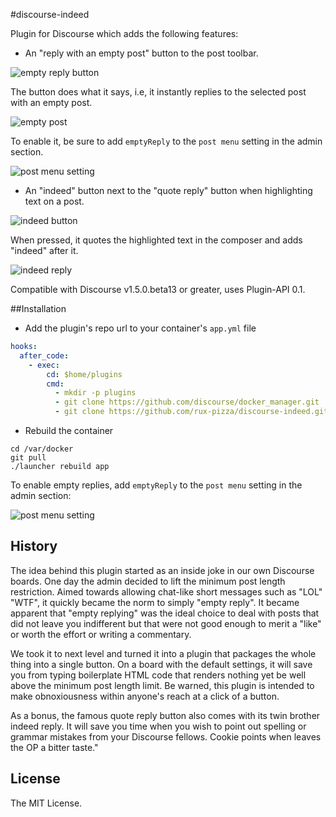 #discourse-indeed

Plugin for Discourse which adds the following features:

 - An "reply with an empty post" button to the post toolbar.

![empty reply button](https://discourse.rux-pizza.com/uploads/default/2810/ce8022d5166ccafc.png)

The button does what it says, i.e, it instantly replies to the selected post with an empty post.

![empty post](https://discourse.rux-pizza.com/uploads/default/2816/b9350ec96438ea50.png)

To enable it, be sure to add `emptyReply` to the `post menu` setting in the admin section.

![post menu setting](https://discourse.rux-pizza.com/uploads/default/2814/4166d17a1f7dda65.png)

- An "indeed" button next to the "quote reply" button when highlighting text on a post.

![indeed button](https://discourse.rux-pizza.com/uploads/default/2811/0ece16579f8106b2.png)

When pressed, it quotes the highlighted text in the composer and adds "indeed" after it.

![indeed reply](https://discourse.rux-pizza.com/uploads/default/2812/dcea13dce9c6fde0.png)

Compatible with Discourse v1.5.0.beta13 or greater, uses Plugin-API 0.1.

##Installation

* Add the plugin's repo url to your container's `app.yml` file

```yml
hooks:
  after_code:
    - exec:
        cd: $home/plugins
        cmd:
          - mkdir -p plugins
          - git clone https://github.com/discourse/docker_manager.git
          - git clone https://github.com/rux-pizza/discourse-indeed.git
```

* Rebuild the container

```
cd /var/docker
git pull
./launcher rebuild app
```

To enable empty replies, add `emptyReply` to the `post menu` setting in the admin section:

![post menu setting](https://discourse.rux-pizza.com/uploads/default/2814/4166d17a1f7dda65.png)

## History

The idea behind this plugin started as an inside joke in our own Discourse boards. One day the admin decided to lift the minimum post length restriction. Aimed towards allowing chat-like short messages such as "LOL" "WTF", it quickly became the norm to simply "empty reply". It became apparent that "empty replying" was the ideal choice to deal with posts that did not leave you indifferent but that were not good enough to merit a "like" or worth the effort or writing a commentary.

We took it to next level and turned it into a plugin that packages the whole thing into a single button. On a board with the default settings, it will save you from typing boilerplate HTML code that renders nothing yet be well above the minimum post length limit. Be warned, this plugin is intended to make obnoxiousness within anyone's reach at a click of a button.

As a bonus, the famous quote reply button also comes with its twin brother indeed reply. It will save you time when you wish to point out spelling or grammar mistakes from your Discourse fellows. Cookie points when leaves the OP a bitter taste."

## License

The MIT License.
